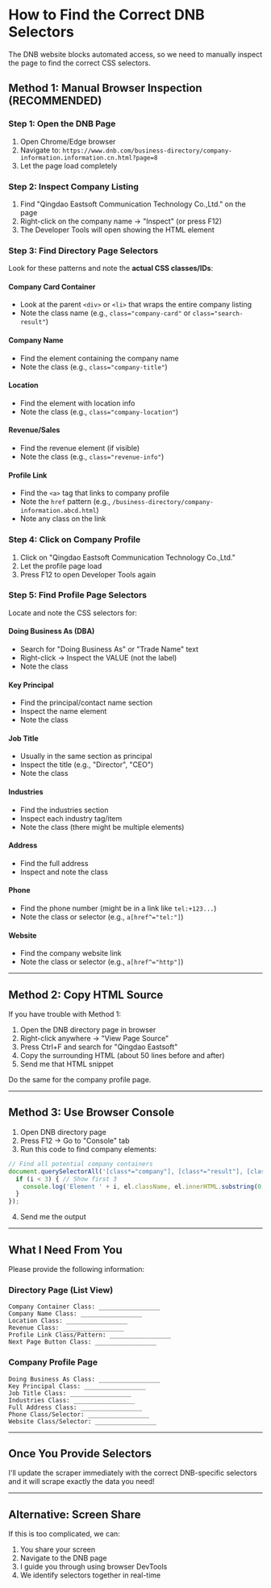 # How to Find the Correct DNB Selectors

The DNB website blocks automated access, so we need to manually inspect the page to find the correct CSS selectors.

## Method 1: Manual Browser Inspection (RECOMMENDED)

### Step 1: Open the DNB Page
1. Open Chrome/Edge browser
2. Navigate to: `https://www.dnb.com/business-directory/company-information.information.cn.html?page=8`
3. Let the page load completely

### Step 2: Inspect Company Listing
1. Find "Qingdao Eastsoft Communication Technology Co.,Ltd." on the page
2. Right-click on the company name → "Inspect" (or press F12)
3. The Developer Tools will open showing the HTML element

### Step 3: Find Directory Page Selectors

Look for these patterns and note the **actual CSS classes/IDs**:

#### Company Card Container
- Look at the parent `<div>` or `<li>` that wraps the entire company listing
- Note the class name (e.g., `class="company-card"` or `class="search-result"`)

#### Company Name
- Find the element containing the company name
- Note the class (e.g., `class="company-title"`)

#### Location
- Find the element with location info
- Note the class (e.g., `class="company-location"`)

#### Revenue/Sales
- Find the revenue element (if visible)
- Note the class (e.g., `class="revenue-info"`)

#### Profile Link
- Find the `<a>` tag that links to company profile
- Note the `href` pattern (e.g., `/business-directory/company-information.abcd.html`)
- Note any class on the link

### Step 4: Click on Company Profile

1. Click on "Qingdao Eastsoft Communication Technology Co.,Ltd."
2. Let the profile page load
3. Press F12 to open Developer Tools again

### Step 5: Find Profile Page Selectors

Locate and note the CSS selectors for:

#### Doing Business As (DBA)
- Search for "Doing Business As" or "Trade Name" text
- Right-click → Inspect the VALUE (not the label)
- Note the class

#### Key Principal
- Find the principal/contact name section
- Inspect the name element
- Note the class

#### Job Title
- Usually in the same section as principal
- Inspect the title (e.g., "Director", "CEO")
- Note the class

#### Industries
- Find the industries section
- Inspect each industry tag/item
- Note the class (there might be multiple elements)

#### Address
- Find the full address
- Inspect and note the class

#### Phone
- Find the phone number (might be in a link like `tel:+123...`)
- Note the class or selector (e.g., `a[href^="tel:"]`)

#### Website
- Find the company website link
- Note the class or selector (e.g., `a[href^="http"]`)

---

## Method 2: Copy HTML Source

If you have trouble with Method 1:

1. Open the DNB directory page in browser
2. Right-click anywhere → "View Page Source"
3. Press Ctrl+F and search for "Qingdao Eastsoft"
4. Copy the surrounding HTML (about 50 lines before and after)
5. Send me that HTML snippet

Do the same for the company profile page.

---

## Method 3: Use Browser Console

1. Open DNB directory page
2. Press F12 → Go to "Console" tab
3. Run this code to find company elements:

```javascript
// Find all potential company containers
document.querySelectorAll('[class*="company"], [class*="result"], [class*="card"]').forEach((el, i) => {
  if (i < 3) { // Show first 3
    console.log('Element ' + i, el.className, el.innerHTML.substring(0, 200));
  }
});
```

4. Send me the output

---

## What I Need From You

Please provide the following information:

### Directory Page (List View)
```
Company Container Class: _________________
Company Name Class: _________________
Location Class: _________________
Revenue Class: _________________
Profile Link Class/Pattern: _________________
Next Page Button Class: _________________
```

### Company Profile Page
```
Doing Business As Class: _________________
Key Principal Class: _________________
Job Title Class: _________________
Industries Class: _________________
Full Address Class: _________________
Phone Class/Selector: _________________
Website Class/Selector: _________________
```

---

## Once You Provide Selectors

I'll update the scraper immediately with the correct DNB-specific selectors and it will scrape exactly the data you need!

---

## Alternative: Screen Share

If this is too complicated, we can:
1. You share your screen
2. Navigate to the DNB page
3. I guide you through using browser DevTools
4. We identify selectors together in real-time
